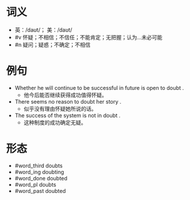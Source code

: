 # 词义
- 英：/daʊt/； 美：/daʊt/
- #v 怀疑；不相信；不信任；不能肯定；无把握；认为…未必可能
- #n 疑问；疑惑；不确定；不相信
# 例句
- Whether he will continue to be successful in future is open to doubt .
	- 他今后能否继续获得成功值得怀疑。
- There seems no reason to doubt her story .
	- 似乎没有理由怀疑她所说的话。
- The success of the system is not in doubt .
	- 这种制度的成功确定无疑。
# 形态
- #word_third doubts
- #word_ing doubting
- #word_done doubted
- #word_pl doubts
- #word_past doubted
